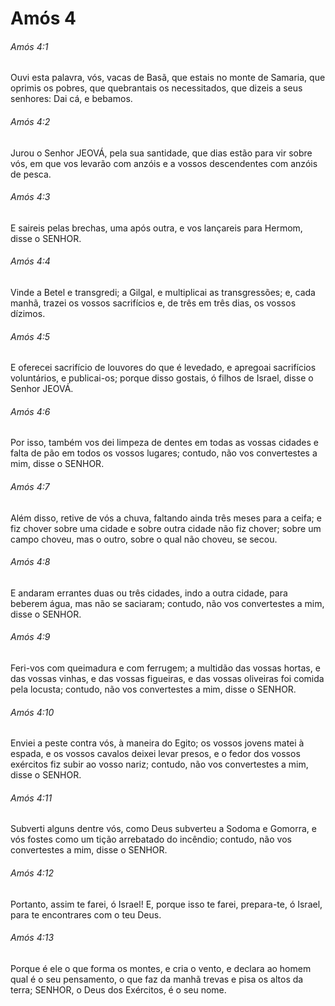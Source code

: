 # Amós 4

###### Amós 4:1

Ouvi esta palavra, vós, vacas de Basã, que estais no monte de Samaria, que oprimis os pobres, que quebrantais os necessitados, que dizeis a seus senhores: Dai cá, e bebamos.

###### Amós 4:2

Jurou o Senhor JEOVÁ, pela sua santidade, que dias estão para vir sobre vós, em que vos levarão com anzóis e a vossos descendentes com anzóis de pesca.

###### Amós 4:3

E saireis pelas brechas, uma após outra, e vos lançareis para Hermom, disse o SENHOR.

###### Amós 4:4

Vinde a Betel e transgredi; a Gilgal, e multiplicai as transgressões; e, cada manhã, trazei os vossos sacrifícios e, de três em três dias, os vossos dízimos.

###### Amós 4:5

E oferecei sacrifício de louvores do que é levedado, e apregoai sacrifícios voluntários, e publicai-os; porque disso gostais, ó filhos de Israel, disse o Senhor JEOVÁ.

###### Amós 4:6

Por isso, também vos dei limpeza de dentes em todas as vossas cidades e falta de pão em todos os vossos lugares; contudo, não vos convertestes a mim, disse o SENHOR.

###### Amós 4:7

Além disso, retive de vós a chuva, faltando ainda três meses para a ceifa; e fiz chover sobre uma cidade e sobre outra cidade não fiz chover; sobre um campo choveu, mas o outro, sobre o qual não choveu, se secou.

###### Amós 4:8

E andaram errantes duas ou três cidades, indo a outra cidade, para beberem água, mas não se saciaram; contudo, não vos convertestes a mim, disse o SENHOR.

###### Amós 4:9

Feri-vos com queimadura e com ferrugem; a multidão das vossas hortas, e das vossas vinhas, e das vossas figueiras, e das vossas oliveiras foi comida pela locusta; contudo, não vos convertestes a mim, disse o SENHOR.

###### Amós 4:10

Enviei a peste contra vós, à maneira do Egito; os vossos jovens matei à espada, e os vossos cavalos deixei levar presos, e o fedor dos vossos exércitos fiz subir ao vosso nariz; contudo, não vos convertestes a mim, disse o SENHOR.

###### Amós 4:11

Subverti alguns dentre vós, como Deus subverteu a Sodoma e Gomorra, e vós fostes como um tição arrebatado do incêndio; contudo, não vos convertestes a mim, disse o SENHOR.

###### Amós 4:12

Portanto, assim te farei, ó Israel! E, porque isso te farei, prepara-te, ó Israel, para te encontrares com o teu Deus.

###### Amós 4:13

Porque é ele o que forma os montes, e cria o vento, e declara ao homem qual é o seu pensamento, o que faz da manhã trevas e pisa os altos da terra; SENHOR, o Deus dos Exércitos, é o seu nome.

